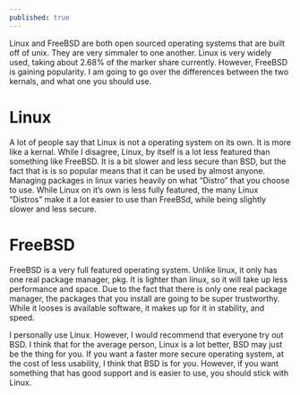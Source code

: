 ```yaml
---
published: true
---
```

Linux and FreeBSD are both open sourced operating systems that are built off of unix. They are very simmaler to one another. Linux is very widely used, taking about 2.68% of the marker share currently. However, FreeBSD is gaining popularity. I am going to go over the differences between the two kernals, and what one you should use. 

# Linux 

A lot of people say that Linux is not a operating system on its own. It is more like a kernal. While I disagree, Linux, by itself is a lot less featured than something like FreeBSD. It is a bit slower and less secure than BSD, but the fact that is is so popular means that it can be used by almost anyone. Managing packages in linux varies heavily on what “Distro” that you choose to use. While Linux on it’s own is less fully featured, the many Linux “Distros” make it a lot easier to use than FreeBSd, while being slightly slower and less secure. 

# FreeBSD	

FreeBSD is a very full featured operating system. Unlike linux, it only has one real package manager, pkg. It is lighter than linux, so it will take up less performance and space. Due to the fact that there is only one real package manager, the packages that you install are going to be super trustworthy. While it looses is available software, it makes up for it in stability, and speed. 

I personally use Linux. However, I would recommend that everyone try out BSD. I think that for the average person, Linux is a lot better, BSD may just be the thing for you. If you want a faster more secure operating system, at the cost of less usability, I think that BSD is for you. However, if you want something that has good support and is easier to use, you should stick with Linux.
